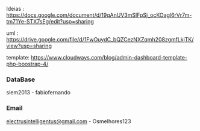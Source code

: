 Ideias : https://docs.google.com/document/d/19qAnUV3mSlFpSj_ocKOagl6rVr7m-tm71Ye-STX7sEg/edit?usp=sharing

uml : https://drive.google.com/file/d/1FwOuydC_bQZCezNXZqmh208zgmfLkjTK/view?usp=sharing

template: https://www.cloudways.com/blog/admin-dashboard-template-php-boostrap-4/


### DataBase

siem2013 - fabiofernando

### Email

electrusintelligentus@gmail.com - Osmelhores123
